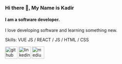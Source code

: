 ### Hi there 👋, My Name is Kadir
#### I am a software developer.
I love developing software and learning something new.

Skills: VUE JS / REACT / JS / HTML / CSS



[<img src='https://cdn.jsdelivr.net/npm/simple-icons@3.0.1/icons/github.svg' alt='github' height='40'>](https://github.com/kadirseckin)  [<img src='https://cdn.jsdelivr.net/npm/simple-icons@3.0.1/icons/linkedin.svg' alt='linkedin' height='40'>](https://www.linkedin.com/in/https://www.linkedin.com/in/kadirseckin//)  [<img src='https://cdn.jsdelivr.net/npm/simple-icons@3.0.1/icons/medium.svg' alt='medium' height='40'>](https://kadirseckin.medium.com/)  

